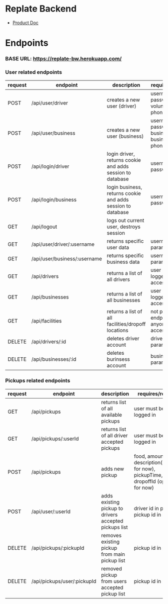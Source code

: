 # Replate Backend

- [Product Doc](https://docs.google.com/document/d/1s1-mHEn4bQZuq-wBrxv-JhNILDFDym0seSC5CY-Li4Y/edit#)

# Endpoints

### BASE URL: https://replate-bw.herokuapp.com/

### User related endpoints

| request | endpoint             | description                                     | requires/returns                                    |
|---------|----------------------|-------------------------------------------------|-----------------------------------------------------|
|   POST  | /api/user/driver     | creates a new user (driver)                   | username, email, password, volunteerName, phoneNumber |
|   POST  | /api/user/business   | creates a new user (business)  | username, email, password, businessName, businessAddress phoneNumber |
|   POST  | /api/login/driver    | login driver, returns cookie and adds session to database | username, password                        |
|   POST  | /api/login/business  | login business, returns cookie and adds session to database | username, password                      |
|   GET   | /api/logout          | logs out current user, destroys session         |                                                |
|   GET   | /api/user/driver/:username | returns specific user data             | username in params                            |
|   GET   | /api/user/business/:username| returns specific business data        | username in params                   |
|   GET   | /api/drivers          | returns a list of all drivers | user must be logged in to access                  |
|   GET   | /api/businesses       | returns a list of all businesses  | user must be logged in to access  |
|   GET   | /api/facilities       | returns a list of all facilities/dropoff locations| not protected endpoint, anyone can gain access |
|  DELETE | /api/drivers/:id  | deletes driver account                | driver id in params              |
|  DELETE | /api/businesses/:id| deletes burinsess account            | business id in params            |

### Pickups related endpoints

|request|  endpoint | description                    | requires/returns                      |
|-------|-----------|--------------------------------|---------------------------------------|
| GET   | /api/pickups| returns list of all available pickups | user must be logged in |
| GET   | /api/pickups/:userId | returns list of all driver accepted pickups | user must be logged in|
| POST  | /api/pickups | adds new pickup             | food, amount, description(optional for now), pickupTime, dropoffId (optional for now) |
| POST  | /api/user/:userId | adds existing pickup to drivers accepted pickups list | driver id in params, pickup id in body |
| DELETE | /api/pickups/:pickupId | removes existing pickup from main pickup list | pickup id in params |
| DELETE | /api/pickups/user/:pickupId | removed pickup from users accepted pickup list | pickup id in params | 
